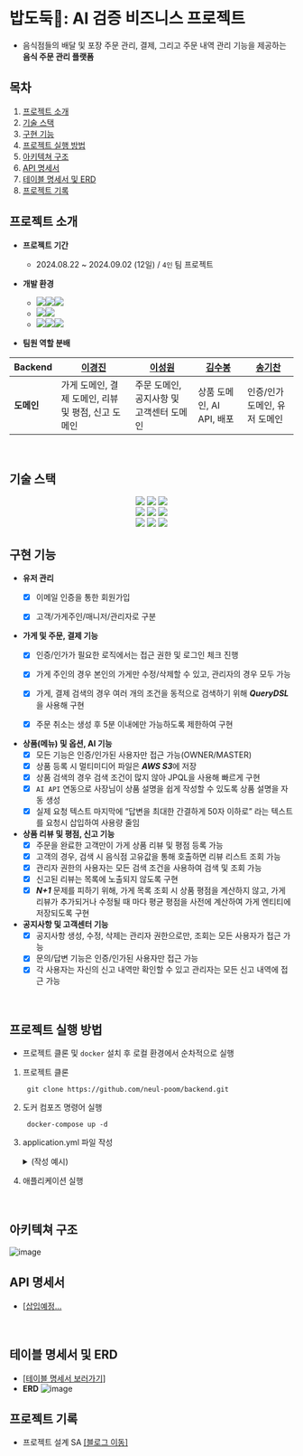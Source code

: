 # 밥도둑🍚: AI 검증 비즈니스 프로젝트
- 음식점들의 배달 및 포장 주문 관리, 결제, 그리고 주문 내역 관리 기능을 제공하는 **음식 주문 관리 플랫폼**


## 목차
1. [프로젝트 소개](#프로젝트-소개)
2. [기술 스택](#기술-스택)
3. [구현 기능](#구현-기능)
4. [프로젝트 실행 방법](#프로젝트-실행-방법)
5. [아키텍쳐 구조](#아키텍쳐-구조)
6. [API 명세서](#api-명세서)
7. [테이블 명세서 및 ERD](#테이블-명세서-및-erd)
8. [프로젝트 기록](#프로젝트-기록)


## 프로젝트 소개
- **프로젝트 기간** 
  - 2024.08.22 ~ 2024.09.02 (12일) / `4인` 팀 프로젝트
    
- **개발 환경** 
  - <img src="https://img.shields.io/badge/Framework-%23121011?style=for-the-badge"><img src="https://img.shields.io/badge/springboot-6DB33F?style=for-the-badge&logo=springboot&logoColor=white"><img src="https://img.shields.io/badge/3.3.3-515151?style=for-the-badge">
  - <img src="https://img.shields.io/badge/Build-%23121011?style=for-the-badge"><img src="https://img.shields.io/badge/Gradle-02303A?style=for-the-badge&logo=Gradle&logoColor=white">
  - <img src="https://img.shields.io/badge/Language-%23121011?style=for-the-badge"><img src="https://img.shields.io/badge/java-%23ED8B00?style=for-the-badge&logo=openjdk&logoColor=white"><img src="https://img.shields.io/badge/17-515151?style=for-the-badge">


- **팀원 역할 분배**

| **Backend** | [이경진](https://github.com/kyungjinleelee)                         | [이성원](https://github.com/lsw71311)                       | [김수봉](https://github.com/bongbongbon)               | [송기찬](https://github.com/gichan-song)                        |
|-------------|------------------------------------|----------------------------------|--------------------------|-----------------------------------|
| **도메인**  | 가게 도메인, 결제 도메인, 리뷰 및 평점, 신고 도메인           | 주문 도메인, 공지사항 및 고객센터 도메인 | 상품 도메인, AI API, 배포          | 인증/인가 도메인, 유저 도메인      |

<br>

## 기술 스택
<div align=center> 
  <img src="https://img.shields.io/badge/java-007396?style=for-the-badge&logo=java&logoColor=white"> 
  <img src="https://img.shields.io/badge/springboot-6DB33F?style=for-the-badge&logo=springboot&logoColor=white">
  <img src="https://img.shields.io/badge/Spring Security-6DB33F?style=for-the-badge&logo=Spring Security&logoColor=white">
  <br>
  <img src="https://img.shields.io/badge/PostgreSQL-4479A1?style=for-the-badge&logo=PostgreSQL&logoColor=white">
  <img src="https://img.shields.io/badge/springDataJPA-90E59A?style=for-the-badge&logo=springboot&logoColor=white">
  <img src="https://img.shields.io/badge/Amazon%20S3-F36D00?style=for-the-badge&logo=Amazon%20S3&logoColor=white">
  <br>
  <img src="https://img.shields.io/badge/git-F05032?style=for-the-badge&logo=git&logoColor=white">
  <img src="https://img.shields.io/badge/githubactions-2088FF?style=for-the-badge&logo=githubactions&logoColor=white">
  <img src="https://img.shields.io/badge/Docker-2496ED?style=for-the-badge&logo=Docker&logoColor=white">
  
  <br>
</div>

## 구현 기능
- **유저 관리**
   - [x] 이메일 인증을 통한 회원가입
   - [x] 고객/가게주인/매니저/관리자로 구분


- **가게 및 주문, 결제 기능**
   - [x] 인증/인가가 필요한 로직에서는 접근 권한 및 로그인 체크 진행
   - [x] 가게 주인의 경우 본인의 가게만 수정/삭제할 수 있고, 관리자의 경우 모두 가능
   - [x] 가게, 결제 검색의 경우 여러 개의 조건을 동적으로 검색하기 위해 ***QueryDSL***을 사용해 구현
   - [x] 주문 취소는 생성 후 5분 이내에만 가능하도록 제한하여 구현


- **상품(메뉴) 및 옵션, AI 기능**
   - [x] 모든 기능은 인증/인가된 사용자만 접근 가능(OWNER/MASTER)
   - [x] 상품 등록 시 멀티미디어 파일은 ***AWS S3***에 저장
   - [x] 상품 검색의 경우 검색 조건이 많지 않아 JPQL을 사용해 빠르게 구현
   - [x] `AI API` 연동으로 사장님이 상품 설명을 쉽게 작성할 수 있도록 상품 설명을 자동 생성
   - [x] 실제 요청 텍스트 마지막에 “답변을 최대한 간결하게 50자 이하로” 라는 텍스트를 요청시 삽입하여 사용량 줄임
 
- **상품 리뷰 및 평점, 신고 기능**
   - [x] 주문을 완료한 고객만이 가게 상품 리뷰 및 평점 등록 가능
   - [x] 고객의 경우, 검색 시 음식점 고유값을 통해 호출하면 리뷰 리스트 조회 가능
   - [x] 관리자 권한의 사용자는 모든 검색 조건을 사용하여 검색 및 조회 가능
   - [x] 신고된 리뷰는 목록에 노출되지 않도록 구현
   - [x] ***N+1*** 문제를 피하기 위해, 가게 목록 조회 시 상품 평점을 계산하지 않고, 가게 리뷰가 추가되거나 수정될 때 마다 평균 평점을 사전에 계산하여 가게 엔티티에 저장되도록 구현

 - **공지사항 및 고객센터 기능**
   - [x] 공지사항 생성, 수정, 삭제는 관리자 권한으로만, 조회는 모든 사용자가 접근 가능
   - [x] 문의/답변 기능은 인증/인가된 사용자만 접근 가능
   - [x] 각 사용자는 자신의 신고 내역만 확인할 수 있고 관리자는 모든 신고 내역에 접근 가능

<br>

## 프로젝트 실행 방법
- 프로젝트 클론 및 `docker` 설치 후 로컬 환경에서 순차적으로 실행
1. 프로젝트 클론

   ```
    git clone https://github.com/neul-poom/backend.git
    ```


2. 도커 컴포즈 명령어 실행

   ```
    docker-compose up -d
   ```

3. application.yml 파일 작성
   <details>
   <summary>(작성 예시)</summary>

   ```yaml
   spring:
      application:
        name: Bob-doduk

    datasource:
    url: 
    username: 
    password: 
    driver-class-name: 

    jpa:
      hibernate:
        ddl-auto:                                   
        dialect: 
      show-sql:                                    

    sql:
      init:
        mode:                                       
    jwt:
      secret:
        key: 
  
   
4. 애플리케이션 실행
<br>

## 아키텍쳐 구조
![image](https://github.com/user-attachments/assets/7b7bfb81-769c-4fc7-9a05-fc98affff6de)


## API 명세서 
- [[삽입예정...]()
<br>


## 테이블 명세서 및 ERD 
- [[테이블 명세서 보러가기]](https://www.notion.so/teamsparta/9800a5471fda430184fc312cfb223518)
- **ERD**
![image](https://github.com/user-attachments/assets/f7665dbe-5fab-4191-b8d0-61784279aadb)



## 프로젝트 기록 
- 프로젝트 설계 SA [[블로그 이동]](https://developer-jinnie.tistory.com/87)

